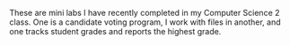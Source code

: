 These are mini labs I have recently completed in my Computer Science 2 class.
One is a candidate voting program, I work with files in another, and one tracks student grades and reports the highest grade.
